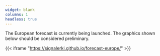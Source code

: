 ```yaml
---
widget: blank
columns: 1
headless: true
---
```

The European forecast is currently being launched. The graphics shown below should be considered preliminary.

{{< iframe "https://signalerki.github.io/forecast-europe/" >}}
